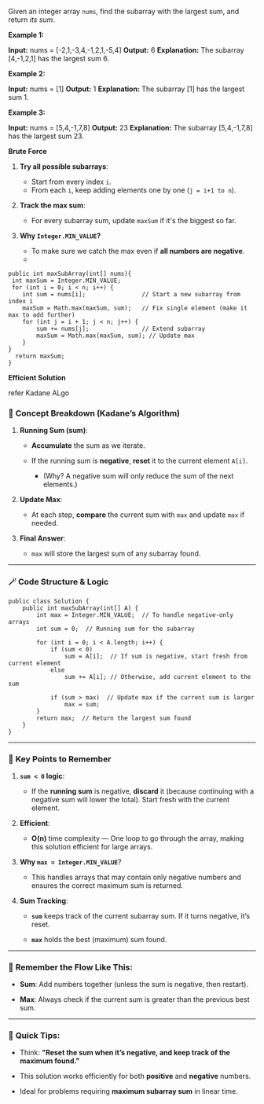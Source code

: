 Given an integer array `nums`, find the subarray with the largest sum, and return _its sum_.

**Example 1:**

**Input:** nums = [-2,1,-3,4,-1,2,1,-5,4]
**Output:** 6
**Explanation:** The subarray [4,-1,2,1] has the largest sum 6.

**Example 2:**

**Input:** nums = [1]
**Output:** 1
**Explanation:** The subarray [1] has the largest sum 1.

**Example 3:**

**Input:** nums = [5,4,-1,7,8]
**Output:** 23
**Explanation:** The subarray [5,4,-1,7,8] has the largest sum 23.

**Brute Force**
1. **Try all possible subarrays**:
    
    - Start from every index `i`.
    - From each `i`, keep adding elements one by one (`j = i+1 to n`).
        
2. **Track the max sum**:
    - For every subarray sum, update `maxSum` if it's the biggest so far.
        
3. **Why `Integer.MIN_VALUE`?**
    - To make sure we catch the max even if **all numbers are negative**.
    -
```
public int maxSubArray(int[] nums){
 int maxSum = Integer.MIN_VALUE;
 for (int i = 0; i < n; i++) {
    int sum = nums[i];                // Start a new subarray from index i
    maxSum = Math.max(maxSum, sum);   // Fix single element (make it max to add further)
    for (int j = i + 1; j < n; j++) {
        sum += nums[j];               // Extend subarray
        maxSum = Math.max(maxSum, sum); // Update max
    }
}
  return maxSum;
}
```

**Efficient Solution**

  refer Kadane ALgo
  
### 🧠 **Concept Breakdown (Kadane’s Algorithm)**

1. **Running Sum (sum)**:
    
    - **Accumulate** the sum as we iterate.
        
    - If the running sum is **negative**, **reset** it to the current element `A[i]`.
        
        - (Why? A negative sum will only reduce the sum of the next elements.)
            
2. **Update Max**:
    
    - At each step, **compare** the current sum with `max` and update `max` if needed.
        
3. **Final Answer**:
    
    - `max` will store the largest sum of any subarray found.
        

---

### 🪄 **Code Structure & Logic**

```
public class Solution {
    public int maxSubArray(int[] A) {
        int max = Integer.MIN_VALUE;  // To handle negative-only arrays
        int sum = 0;  // Running sum for the subarray

        for (int i = 0; i < A.length; i++) {
            if (sum < 0) 
                sum = A[i];  // If sum is negative, start fresh from current element
            else 
                sum += A[i]; // Otherwise, add current element to the sum

            if (sum > max)  // Update max if the current sum is larger
                max = sum;
        }
        return max;  // Return the largest sum found
    }
}

```

---

### 📌 **Key Points to Remember**

1. **`sum < 0` logic**:
    
    - If the **running sum** is negative, **discard** it (because continuing with a negative sum will lower the total). Start fresh with the current element.
        
2. **Efficient**:
    
    - **O(n)** time complexity — One loop to go through the array, making this solution efficient for large arrays.
        
3. **Why `max = Integer.MIN_VALUE`**?
    
    - This handles arrays that may contain only negative numbers and ensures the correct maximum sum is returned.
        
4. **Sum Tracking**:
    
    - **`sum`** keeps track of the current subarray sum. If it turns negative, it’s reset.
        
    - **`max`** holds the best (maximum) sum found.
        

---

### 🧩 **Remember the Flow Like This**:

- **Sum**: Add numbers together (unless the sum is negative, then restart).
    
- **Max**: Always check if the current sum is greater than the previous best sum.
    

---

### 📍 **Quick Tips**:

- Think: **"Reset the sum when it’s negative, and keep track of the maximum found."**
    
- This solution works efficiently for both **positive** and **negative** numbers.
    
- Ideal for problems requiring **maximum subarray sum** in linear time.




